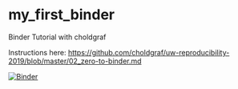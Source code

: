 # my_first_binder
Binder Tutorial with choldgraf

Instructions here: https://github.com/choldgraf/uw-reproducibility-2019/blob/master/02_zero-to-binder.md

[![Binder](https://mybinder.org/badge_logo.svg)](https://mybinder.org/v2/gh/jayruth/my_first_binder/master)
